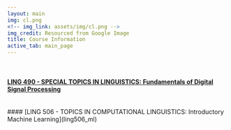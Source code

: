 ```yaml
---
layout: main
img: cl.png
<!-- img_link: assets/img/cl.png -->
img_credit: Resourced from Google Image
title: Course Information
active_tab: main_page 
---
```


<!-- # Computational Linguistics courses currently under offer -->
<br/>


#### [LING 490 - SPECIAL TOPICS IN LINGUISTICS: Fundamentals of Digital Signal Processing](ling490_dsp)
<br/>
#### [LING 506 - TOPICS IN COMPUTATIONAL LINGUISTICS: Introductory Machine Learning](ling506_ml)


